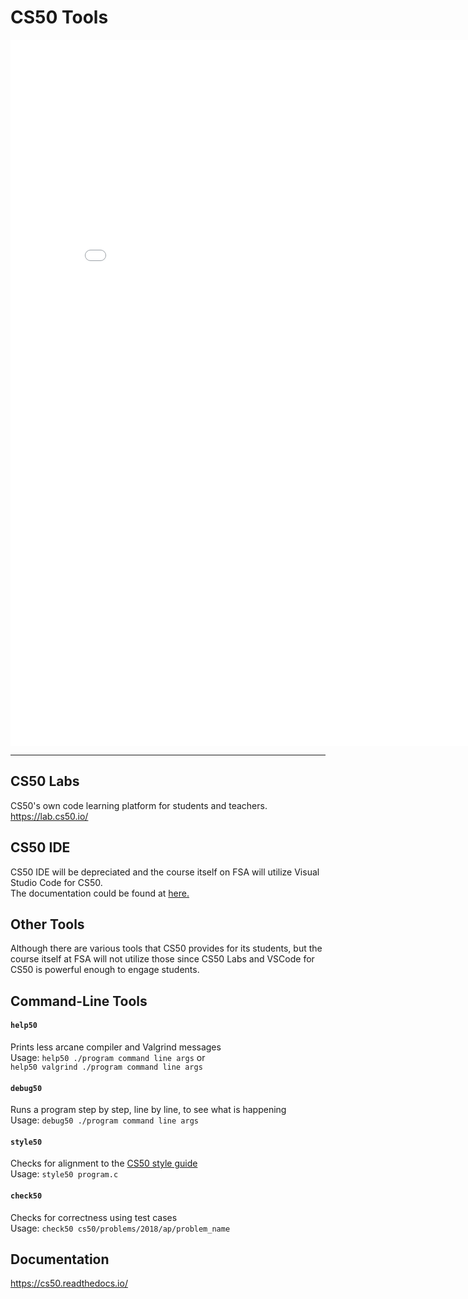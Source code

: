 # CS50 Tools

<iframe title="Tools" src="{{'/assets/pdfs/tools.pdf' | relative_url }}" width="838" height="1130" marginwidth="0" marginheight="0" frameborder="0" scrolling="no"></iframe>

---

## CS50 Labs

CS50's own code learning platform for students and teachers.
<https://lab.cs50.io/>

## CS50 IDE

CS50 IDE will be depreciated and the course itself on FSA will utilize Visual Studio Code for CS50.    
The documentation could be found at [here.](https://cs50.readthedocs.io/code/)

## Other Tools
Although there are various tools that CS50 provides for its students, but the course itself at FSA will not utilize those since CS50 Labs and VSCode for CS50 is powerful enough to engage students.


## Command-Line Tools

#### `help50`

Prints less arcane compiler and Valgrind messages  
Usage: `help50 ./program command line args` or  
`help50 valgrind ./program command line args`

#### `debug50`

Runs a program step by step, line by line, to see what is happening  
Usage: `debug50 ./program command line args`

#### `style50`

Checks for alignment to the [CS50 style guide](https://cs50.readthedocs.io/style/c/)  
Usage: `style50 program.c`

#### `check50`

Checks for correctness using test cases  
Usage: `check50 cs50/problems/2018/ap/problem_name`

## Documentation

<https://cs50.readthedocs.io/>
